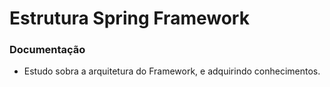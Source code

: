 # Estrutura Spring Framework

### Documentação

- Estudo sobra a arquitetura do Framework, e adquirindo conhecimentos.


